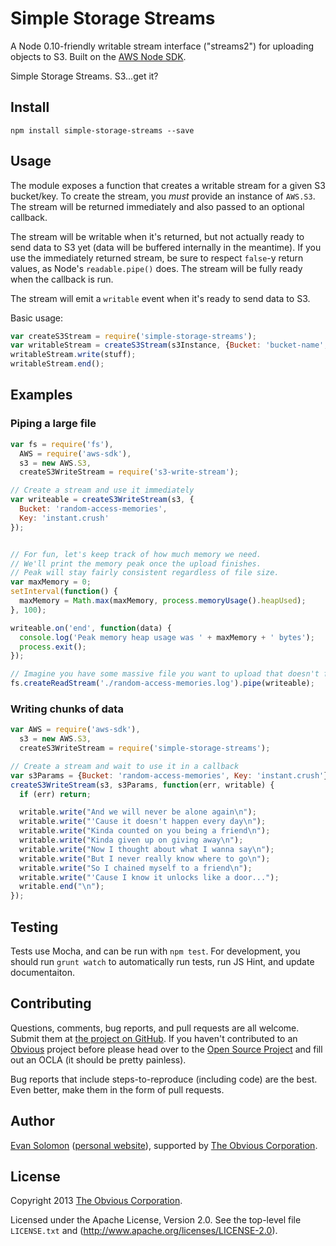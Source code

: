 # Simple Storage Streams

A Node 0.10-friendly writable stream interface ("streams2") for uploading objects to S3. Built on the [AWS Node SDK](https://github.com/aws/aws-sdk-js).

Simple Storage Streams. S3...get it?

## Install

`npm install simple-storage-streams --save`

## Usage

The module exposes a function that creates a writable stream for a given S3 bucket/key. To create the stream, you *must* provide an instance of `AWS.S3`. The stream will be returned immediately and also passed to an optional callback.

The stream will be writable when it's returned, but not actually ready to send data to S3 yet (data will be buffered internally in the meantime). If you use the immediately returned stream, be sure to respect `false`-y return values, as Node's `readable.pipe()` does. The stream will be fully ready when the callback is run.

The stream will emit a `writable` event when it's ready to send data to S3.

Basic usage:

```javascript
var createS3Stream = require('simple-storage-streams');
var writableStream = createS3Stream(s3Instance, {Bucket: 'bucket-name', Key: 'file/name'});
writableStream.write(stuff);
writableStream.end();
```


## Examples

### Piping a large file

```javascript
var fs = require('fs'),
  AWS = require('aws-sdk'),
  s3 = new AWS.S3,
  createS3WriteStream = require('s3-write-stream');

// Create a stream and use it immediately
var writeable = createS3WriteStream(s3, {
  Bucket: 'random-access-memories',
  Key: 'instant.crush'
});


// For fun, let's keep track of how much memory we need.
// We'll print the memory peak once the upload finishes.
// Peak will stay fairly consistent regardless of file size.
var maxMemory = 0;
setInterval(function() {
  maxMemory = Math.max(maxMemory, process.memoryUsage().heapUsed);
}, 100);

writeable.on('end', function(data) {
  console.log('Peak memory heap usage was ' + maxMemory + ' bytes');
  process.exit();
});

// Imagine you have some massive file you want to upload that doesn't fit into memory
fs.createReadStream('./random-access-memories.log').pipe(writeable);
```

### Writing chunks of data

```javascript
var AWS = require('aws-sdk'),
  s3 = new AWS.S3,
  createS3WriteStream = require('simple-storage-streams');

// Create a stream and wait to use it in a callback
var s3Params = {Bucket: 'random-access-memories', Key: 'instant.crush'};
createS3WriteStream(s3, s3Params, function(err, writable) {
  if (err) return;

  writable.write("And we will never be alone again\n");
  writable.write("'Cause it doesn't happen every day\n");
  writable.write("Kinda counted on you being a friend\n");
  writable.write("Kinda given up on giving away\n");
  writable.write("Now I thought about what I wanna say\n");
  writable.write("But I never really know where to go\n");
  writable.write("So I chained myself to a friend\n");
  writable.write("'Cause I know it unlocks like a door...");
  writable.end("\n");
});
```


## Testing

Tests use Mocha, and can be run with `npm test`. For development, you should run `grunt watch` to automatically run tests, run JS Hint, and update documentaiton.


## Contributing

Questions, comments, bug reports, and pull requests are all welcome.  Submit them at [the project on GitHub](https://github.com/Obvious/simple-storage-streams/).  If you haven't contributed to an [Obvious](http://github.com/Obvious/) project before please head over to the [Open Source Project](https://github.com/Obvious/open-source#note-to-external-contributors) and fill out an OCLA (it should be pretty painless).

Bug reports that include steps-to-reproduce (including code) are the best. Even better, make them in the form of pull requests.

## Author

[Evan Solomon](https://github.com/evansolomon) ([personal website](http://evansolomon.me/)), supported by [The Obvious Corporation](http://obvious.com/).

## License

Copyright 2013 [The Obvious Corporation](http://obvious.com/).

Licensed under the Apache License, Version 2.0. See the top-level file `LICENSE.txt` and (http://www.apache.org/licenses/LICENSE-2.0).

